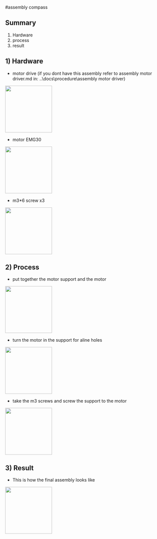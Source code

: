 #assembly compass

## Summary
1. Hardware
2. process
3. result

## 1) Hardware
- motor drive (if you dont have this assembly refer to assembly motor driver.md in: ..\docs\procedure\assembly motor driver)

<img src="./picture/assembly_motor_assembly4.jpg" width="150px" height="150px"/>

- motor EMG30

<img src="./picture/piece_motor.jpg" width="150px" height="150px"/>

- m3*6 screw x3 

<img src="./picture/piece_vis m3x6.jpg" width="150px" height="150px"/>

## 2) Process 
- put together the motor support and the motor

<img src="./picture/assembly_motor_assembly1.jpg" width="150px" height="150px"/>

- turn the motor in the support for aline holes

<img src="./picture/assembly_motor_assembly2.jpg" width="150px" height="150px"/>

- take the m3 screws and screw the support to the motor

<img src="./picture/assembly_motor_assembly3.jpg" width="150px" height="150px"/>

## 3) Result 

- This is how the final assembly looks like

<img src="./picture/assembly_motor_assembly4.jpg" width="150px" height="150px"/>
